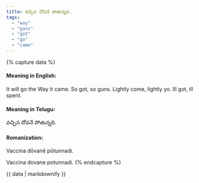```yaml
---
title: వచ్చిన దోవనే పోతున్నది.
tags:
  - "way"
  - "guns"
  - "got"
  - "go"
  - "came"
---
```


{% capture data %}
#### Meaning in English:
It will go the Way it came.
So got, so guns.
Lightly come, lightly yo.
Ill got, ill spent.

#### Meaning in Telugu:
వచ్చిన దోవనే పోతున్నది.

#### Romanization:
Vaccina dōvanē pōtunnadi.

Vaccina dovane potunnadi.
{% endcapture %}

{{ data | markdownify }}

